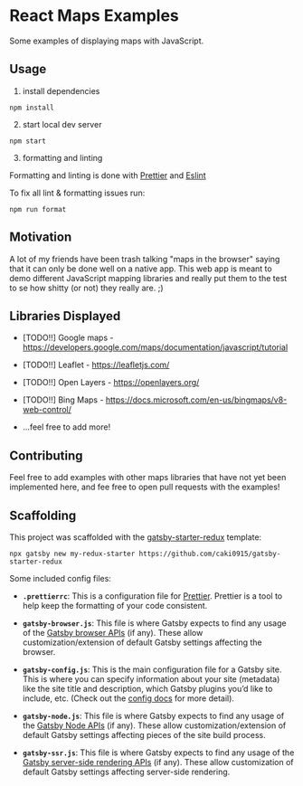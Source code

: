 # React Maps Examples

Some examples of displaying maps with JavaScript.

## Usage

1) install dependencies

```
npm install
```

2) start local dev server

```
npm start
```

3) formatting and linting

Formatting and linting is done with [Prettier](https://prettier.io/) and [Eslint](https://eslint.org/)

To fix all lint & formatting issues run:
```
npm run format
```


## Motivation
A lot of my friends have been trash talking "maps in the browser" saying that it can only be done well on a native app. This web app is meant to demo different JavaScript mapping libraries and really put them to the test to se how shitty (or not) they really are. ;)


## Libraries Displayed 

- [TODO!!] Google maps - https://developers.google.com/maps/documentation/javascript/tutorial

- [TODO!!] Leaflet - https://leafletjs.com/

- [TODO!!] Open Layers - https://openlayers.org/

- [TODO!!] Bing Maps - https://docs.microsoft.com/en-us/bingmaps/v8-web-control/

- ...feel free to add more! 

## Contributing

Feel free to add examples with other maps libraries that have not yet been implemented here, and fee free to open pull requests with the examples!


## Scaffolding

This project was scaffolded with the [gatsby-starter-redux](https://www.gatsbyjs.org/starters/caki0915/gatsby-starter-redux/) template:

```
npx gatsby new my-redux-starter https://github.com/caki0915/gatsby-starter-redux
```

Some included config files:


-  **`.prettierrc`**: This is a configuration file for [Prettier](https://prettier.io/). Prettier is a tool to help keep the formatting of your code consistent.

-  **`gatsby-browser.js`**: This file is where Gatsby expects to find any usage of the [Gatsby browser APIs](https://www.gatsbyjs.org/docs/browser-apis/) (if any). These allow customization/extension of default Gatsby settings affecting the browser.

-  **`gatsby-config.js`**: This is the main configuration file for a Gatsby site. This is where you can specify information about your site (metadata) like the site title and description, which Gatsby plugins you’d like to include, etc. (Check out the [config docs](https://www.gatsbyjs.org/docs/gatsby-config/) for more detail).

-  **`gatsby-node.js`**: This file is where Gatsby expects to find any usage of the [Gatsby Node APIs](https://www.gatsbyjs.org/docs/node-apis/) (if any). These allow customization/extension of default Gatsby settings affecting pieces of the site build process.

-  **`gatsby-ssr.js`**: This file is where Gatsby expects to find any usage of the [Gatsby server-side rendering APIs](https://www.gatsbyjs.org/docs/ssr-apis/) (if any). These allow customization of default Gatsby settings affecting server-side rendering.